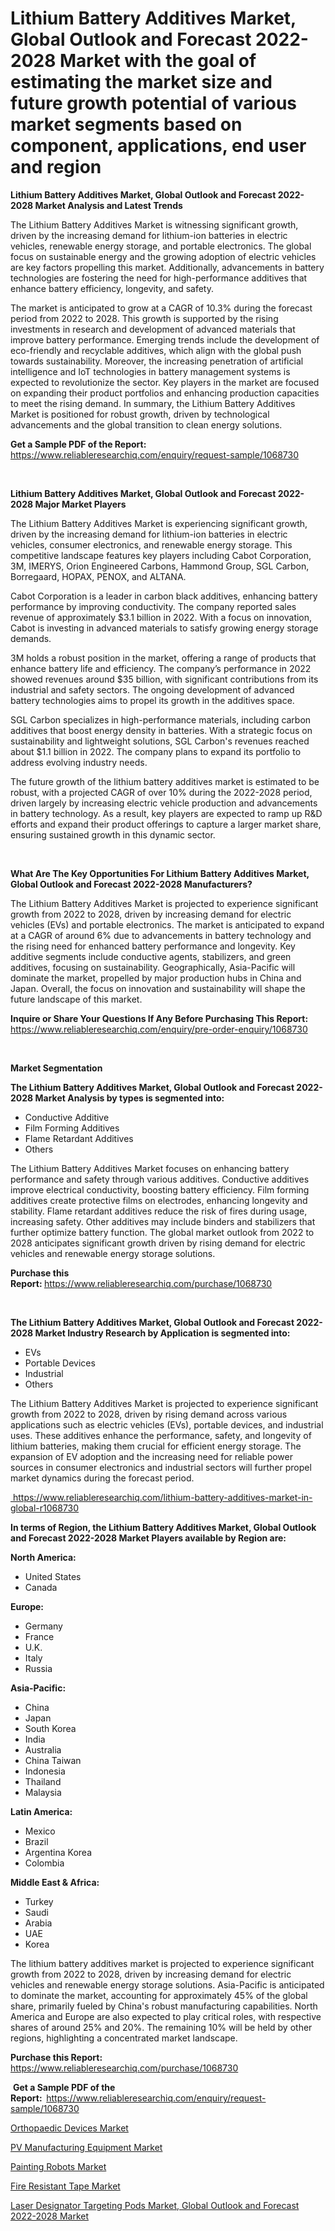 <p><h1>Lithium Battery Additives Market, Global Outlook and Forecast 2022-2028 Market with the goal of estimating the market size and future growth potential of various market segments based on component, applications, end user and region</h1></p><p><strong>Lithium Battery Additives Market, Global Outlook and Forecast 2022-2028 Market Analysis and Latest Trends</strong></p>
<p><p>The Lithium Battery Additives Market is witnessing significant growth, driven by the increasing demand for lithium-ion batteries in electric vehicles, renewable energy storage, and portable electronics. The global focus on sustainable energy and the growing adoption of electric vehicles are key factors propelling this market. Additionally, advancements in battery technologies are fostering the need for high-performance additives that enhance battery efficiency, longevity, and safety.</p><p>The market is anticipated to grow at a CAGR of 10.3% during the forecast period from 2022 to 2028. This growth is supported by the rising investments in research and development of advanced materials that improve battery performance. Emerging trends include the development of eco-friendly and recyclable additives, which align with the global push towards sustainability. Moreover, the increasing penetration of artificial intelligence and IoT technologies in battery management systems is expected to revolutionize the sector. Key players in the market are focused on expanding their product portfolios and enhancing production capacities to meet the rising demand. In summary, the Lithium Battery Additives Market is positioned for robust growth, driven by technological advancements and the global transition to clean energy solutions.</p></p>
<p><strong>Get a Sample PDF of the Report:&nbsp;</strong> <a href="https://www.reliableresearchiq.com/enquiry/request-sample/1068730">https://www.reliableresearchiq.com/enquiry/request-sample/1068730</a></p>
<p>&nbsp;</p>
<p><strong>Lithium Battery Additives Market, Global Outlook and Forecast 2022-2028 Major Market Players</strong></p>
<p><p>The Lithium Battery Additives Market is experiencing significant growth, driven by the increasing demand for lithium-ion batteries in electric vehicles, consumer electronics, and renewable energy storage. This competitive landscape features key players including Cabot Corporation, 3M, IMERYS, Orion Engineered Carbons, Hammond Group, SGL Carbon, Borregaard, HOPAX, PENOX, and ALTANA.</p><p>Cabot Corporation is a leader in carbon black additives, enhancing battery performance by improving conductivity. The company reported sales revenue of approximately $3.1 billion in 2022. With a focus on innovation, Cabot is investing in advanced materials to satisfy growing energy storage demands.</p><p>3M holds a robust position in the market, offering a range of products that enhance battery life and efficiency. The company’s performance in 2022 showed revenues around $35 billion, with significant contributions from its industrial and safety sectors. The ongoing development of advanced battery technologies aims to propel its growth in the additives space.</p><p>SGL Carbon specializes in high-performance materials, including carbon additives that boost energy density in batteries. With a strategic focus on sustainability and lightweight solutions, SGL Carbon's revenues reached about $1.1 billion in 2022. The company plans to expand its portfolio to address evolving industry needs.</p><p>The future growth of the lithium battery additives market is estimated to be robust, with a projected CAGR of over 10% during the 2022-2028 period, driven largely by increasing electric vehicle production and advancements in battery technology. As a result, key players are expected to ramp up R&D efforts and expand their product offerings to capture a larger market share, ensuring sustained growth in this dynamic sector.</p></p>
<p>&nbsp;</p>
<p><strong>What Are The Key Opportunities For Lithium Battery Additives Market, Global Outlook and Forecast 2022-2028 Manufacturers?</strong></p>
<p><p>The Lithium Battery Additives Market is projected to experience significant growth from 2022 to 2028, driven by increasing demand for electric vehicles (EVs) and portable electronics. The market is anticipated to expand at a CAGR of around 6% due to advancements in battery technology and the rising need for enhanced battery performance and longevity. Key additive segments include conductive agents, stabilizers, and green additives, focusing on sustainability. Geographically, Asia-Pacific will dominate the market, propelled by major production hubs in China and Japan. Overall, the focus on innovation and sustainability will shape the future landscape of this market.</p></p>
<p><strong>Inquire or Share Your Questions If Any Before Purchasing This Report:</strong> <a href="https://www.reliableresearchiq.com/enquiry/pre-order-enquiry/1068730">https://www.reliableresearchiq.com/enquiry/pre-order-enquiry/1068730</a></p>
<p>&nbsp;</p>
<p><strong>Market Segmentation</strong></p>
<p><strong>The Lithium Battery Additives Market, Global Outlook and Forecast 2022-2028 Market Analysis by types is segmented into:</strong></p>
<p><ul><li>Conductive Additive</li><li>Film Forming Additives</li><li>Flame Retardant Additives</li><li>Others</li></ul></p>
<p><p>The Lithium Battery Additives Market focuses on enhancing battery performance and safety through various additives. Conductive additives improve electrical conductivity, boosting battery efficiency. Film forming additives create protective films on electrodes, enhancing longevity and stability. Flame retardant additives reduce the risk of fires during usage, increasing safety. Other additives may include binders and stabilizers that further optimize battery function. The global market outlook from 2022 to 2028 anticipates significant growth driven by rising demand for electric vehicles and renewable energy storage solutions.</p></p>
<p><strong>Purchase this Report:&nbsp;</strong><a href="https://www.reliableresearchiq.com/purchase/1068730">https://www.reliableresearchiq.com/purchase/1068730</a></p>
<p>&nbsp;</p>
<p><strong>The Lithium Battery Additives Market, Global Outlook and Forecast 2022-2028 Market Industry Research by Application is segmented into:</strong></p>
<p><ul><li>EVs</li><li>Portable Devices</li><li>Industrial</li><li>Others</li></ul></p>
<p><p>The Lithium Battery Additives Market is projected to experience significant growth from 2022 to 2028, driven by rising demand across various applications such as electric vehicles (EVs), portable devices, and industrial uses. These additives enhance the performance, safety, and longevity of lithium batteries, making them crucial for efficient energy storage. The expansion of EV adoption and the increasing need for reliable power sources in consumer electronics and industrial sectors will further propel market dynamics during the forecast period.</p></p>
<p><a href="https://www.reliableresearchiq.com/lithium-battery-additives-market-in-global-r1068730">&nbsp;https://www.reliableresearchiq.com/lithium-battery-additives-market-in-global-r1068730</a></p>
<p><strong>In terms of Region, the Lithium Battery Additives Market, Global Outlook and Forecast 2022-2028 Market Players available by Region are:</strong></p>
<p>
    <p> <strong> North America: </strong>
        <ul>
            <li>United States</li>
            <li>Canada</li>
        </ul>
        </p> 
    <p> <strong> Europe: </strong>
        <ul>
            <li>Germany</li>
            <li>France</li>
            <li>U.K.</li>
            <li>Italy</li>
            <li>Russia</li>
        </ul>
        </p> 
    <p> <strong> Asia-Pacific: </strong>
        <ul>
            <li>China</li>
            <li>Japan</li>
            <li>South Korea</li>
            <li>India</li>
            <li>Australia</li>
            <li>China Taiwan</li>
            <li>Indonesia</li>
            <li>Thailand</li>
            <li>Malaysia</li>
        </ul>
        </p> 
    <p> <strong> Latin America: </strong>
        <ul>
            <li>Mexico</li>
            <li>Brazil</li>
            <li>Argentina Korea</li>
            <li>Colombia</li>
        </ul>
        </p> 
    <p> <strong> Middle East & Africa: </strong>
        <ul>
            <li>Turkey</li>
            <li>Saudi</li>
            <li>Arabia</li>
            <li>UAE</li>
            <li>Korea</li>
        </ul>
    </p>
    </p>
<p><p>The lithium battery additives market is projected to experience significant growth from 2022 to 2028, driven by increasing demand for electric vehicles and renewable energy storage solutions. Asia-Pacific is anticipated to dominate the market, accounting for approximately 45% of the global share, primarily fueled by China's robust manufacturing capabilities. North America and Europe are also expected to play critical roles, with respective shares of around 25% and 20%. The remaining 10% will be held by other regions, highlighting a concentrated market landscape.</p></p>
<p><strong>Purchase this Report: </strong><a href="https://www.reliableresearchiq.com/purchase/1068730">https://www.reliableresearchiq.com/purchase/1068730</a></p>
<p>&nbsp;<strong>Get a Sample PDF of the Report:&nbsp;&nbsp;</strong><a href="https://www.reliableresearchiq.com/enquiry/request-sample/1068730">https://www.reliableresearchiq.com/enquiry/request-sample/1068730</a></p>
<p><strong></strong></p>
<p><p><a href="https://www.linkedin.com/pulse/navigating-global-orthopaedic-devices-market-landscape-trends-iswif?trackingId=hXa9hiC5RDiFWdLgXm27Og%3D%3D">Orthopaedic Devices Market</a></p><p><a href="https://medium.com/@piersrei1940/the-global-pv-manufacturing-equipment-market-is-projected-to-experience-an-annual-growth-rate-of-cbdd324a01a5">PV Manufacturing Equipment Market</a></p><p><a href="https://www.linkedin.com/pulse/market-dynamics-future-trends-global-painting-robots-sector-forecasted-lvryf?trackingId=s8SHwTOKRBWIqMJQgRXK9Q%3D%3D">Painting Robots Market</a></p><p><a href="https://issuu.com/reportprime-2/docs/fire-resistant-tape-market-size-203_7ec33ce55fc786">Fire Resistant Tape Market</a></p><p><a href="https://github.com/Annahawkins697/Market-Research-Report-List-1/blob/main/laser-designator-targeting-pods-market-global-outlook-and-forecast-2022-2028-market.md">Laser Designator Targeting Pods Market, Global Outlook and Forecast 2022-2028 Market</a></p></p>